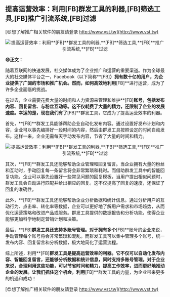 ## **提高运营效率：利用**[FB]**群发工具的利器,**[FB]**筛选工具,**[FB]**推广引流系统,**[FB]**过滤**

[😍想了解推广相关软件的朋友请登录 http://www.vst.tw](http://www.vst.tw)

 <center><img src="https://vst.tw/MP4/tuiguang/png/2.png" alt="提高运营效率：利用**[FB]**群发工具的利器,**[FB]**筛选工具,**[FB]**推广引流系统,**[FB]**过滤"></center>

**😄正文：**

随着互联网的快速发展，社交媒体成为了企业推广和运营的重要渠道。作为全球最大的社交媒体平台之一，Facebook（以下简称**[FB]**）拥有数十亿的用户，为企业提供了广阔的市场和推广机会。然而，如何高效地利用**[FB]**进行运营，成为了许多企业面临的挑战。

在过去，企业需要花费大量的时间和人力资源来管理和维护**[FB]**账号，包括发布内容、回复留言、与粉丝互动等。这不仅耗费了大量的精力，还限制了企业的发展速度。幸运的是，现在我们有了**[FB]**群发工具，它成为了提高运营效率的利器。

首先，**[FB]**群发工具能够帮助企业自动化发布内容。通过设置好发布计划和内容，企业可以事先编排好一段时间的内容，然后由群发工具按照设定的时间自动发布。这样一来，企业无需每天手动发布内容，节省了大量的时间和精力。

 <center><img src="https://vst.tw/MP4/tuiguang/png/2.png" alt="提高运营效率：利用**[FB]**群发工具的利器,**[FB]**筛选工具,**[FB]**推广引流系统,**[FB]**过滤"></center>

其次，**[FB]**群发工具还能够帮助企业管理和回复留言。当企业拥有大量的粉丝和互动时，手动回复每一条留言将会非常繁琐和耗时。而借助群发工具中的智能回复功能，企业可以事先设置好一些常见问题的回复模板，当用户提出相似问题时，群发工具会自动进行匹配并给出相应的回复。这不仅提高了回复的速度，还保证了回复的准确性。

此外，**[FB]**群发工具还能够帮助企业分析数据和统计信息。通过分析用户的互动行为、点击率、转化率等数据，企业可以更好地了解用户需求和市场趋势，从而优化运营策略和改进产品或服务。群发工具提供的数据报告和分析功能，使得企业能够更加科学地制定营销计划和决策。

最后，**[FB]**群发工具还支持多账号管理。对于拥有多个**[FB]**账号的企业来说，手动管理每个账号将会非常繁琐和混乱。而群发工具可以集中管理多个账号，统一发布内容、回复留言和分析数据，极大地简化了运营流程。

综上所述，利用**[FB]**群发工具是提高运营效率的利器。它不仅可以自动化发布内容、智能回复留言，还能够分析数据和统计信息，同时支持多账号管理。对于企业来说，合理利用这些功能，可以节省时间和精力，提高工作效率，进而更好地推动企业的发展。让我们抓住这个机会，利用**[FB]**群发工具的力量，为企业带来更多的机遇和成功！

[😍想了解推广相关软件的朋友请登录 http://www.vst.tw](http://www.vst.tw)



